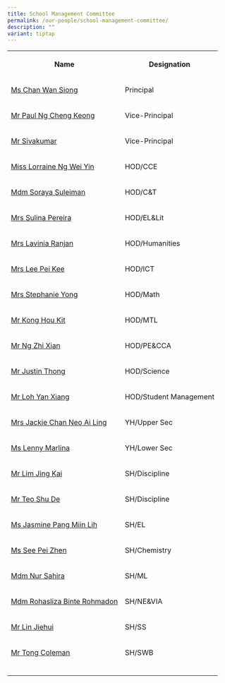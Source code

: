 ```yaml
---
title: School Management Committee
permalink: /our-people/school-management-committee/
description: ""
variant: tiptap
---
```

<table style="minWidth: 50px">
<colgroup>
<col>
<col>
</colgroup>
<tbody>
<tr>
<th rowspan="1" colspan="1">
<p>Name</p>
</th>
<th rowspan="1" colspan="1">
<p>Designation</p>
</th>
</tr>
<tr>
<td rowspan="1" colspan="1">
<p><a href="mailto:CHAN_Wan_Siong@schools.gov.sg" rel="noopener noreferrer nofollow" target="_blank">Ms Chan Wan Siong</a>
</p>
</td>
<td rowspan="1" colspan="1">
<p>Principal</p>
</td>
</tr>
<tr>
<td rowspan="1" colspan="1">
<p><a href="mailto:NG_Cheng_Keong@schools.gov.sg" rel="noopener noreferrer nofollow" target="_blank">Mr Paul Ng Cheng Keong</a>
</p>
</td>
<td rowspan="1" colspan="1">
<p>Vice-Principal</p>
</td>
</tr>
<tr>
<td rowspan="1" colspan="1">
<p><a href="mailto:Sivakumar_VISWANATHAN@schools.gov.sg" rel="noopener noreferrer nofollow" target="_blank">Mr Sivakumar</a>
</p>
</td>
<td rowspan="1" colspan="1">
<p>Vice-Principal</p>
</td>
</tr>
<tr>
<td rowspan="1" colspan="1">
<p><a href="mailto:ng_wei_yin_carrissa@schools.gov.sg" rel="noopener noreferrer nofollow" target="_blank">Miss Lorraine Ng Wei Yin</a>
</p>
</td>
<td rowspan="1" colspan="1">
<p>HOD/CCE</p>
</td>
</tr>
<tr>
<td rowspan="1" colspan="1">
<p><a href="mailto:soraya_suleiman@schools.gov.sg" rel="noopener noreferrer nofollow" target="_blank">Mdm Soraya Suleiman</a>
</p>
</td>
<td rowspan="1" colspan="1">
<p>HOD/C&amp;T</p>
</td>
</tr>
<tr>
<td rowspan="1" colspan="1">
<p><a href="mailto:sulina_abas@schools.gov.sg" rel="noopener noreferrer nofollow" target="_blank">Mrs Sulina Pereira</a>
</p>
</td>
<td rowspan="1" colspan="1">
<p>HOD/EL&amp;Lit</p>
</td>
</tr>
<tr>
<td rowspan="1" colspan="1">
<p><a href="mailto:denise_lavinia_selvakumar@schools.gov.sg" rel="noopener noreferrer nofollow" target="_blank">Mrs Lavinia Ranjan</a>
</p>
</td>
<td rowspan="1" colspan="1">
<p>HOD/Humanities</p>
</td>
</tr>
<tr>
<td rowspan="1" colspan="1">
<p><a href="mailto:chin_pei_kee@schools.gov.sg" rel="noopener noreferrer nofollow" target="_blank">Mrs Lee Pei Kee</a>
</p>
</td>
<td rowspan="1" colspan="1">
<p>HOD/ICT</p>
</td>
</tr>
<tr>
<td rowspan="1" colspan="1">
<p><a href="mailto:seow_peng_peng@schools.gov.sg" rel="noopener noreferrer nofollow" target="_blank">Mrs Stephanie Yong</a>
</p>
</td>
<td rowspan="1" colspan="1">
<p>HOD/Math</p>
</td>
</tr>
<tr>
<td rowspan="1" colspan="1">
<p><a href="mailto:kong_hou_kit@schools.gov.sg" rel="noopener noreferrer nofollow" target="_blank">Mr Kong Hou Kit</a>
</p>
</td>
<td rowspan="1" colspan="1">
<p>HOD/MTL</p>
</td>
</tr>
<tr>
<td rowspan="1" colspan="1">
<p><a href="mailto:ng_zhi_xian@schools.gov.sg" rel="noopener noreferrer nofollow" target="_blank">Mr Ng Zhi Xian</a>
</p>
</td>
<td rowspan="1" colspan="1">
<p>HOD/PE&amp;CCA</p>
</td>
</tr>
<tr>
<td rowspan="1" colspan="1">
<p><a href="mailto:thong_ching_guan@schools.gov.sg" rel="noopener noreferrer nofollow" target="_blank">Mr Justin Thong</a>
</p>
</td>
<td rowspan="1" colspan="1">
<p>HOD/Science</p>
</td>
</tr>
<tr>
<td rowspan="1" colspan="1">
<p><a href="mailto:loh_yan_xiang@schools.gov.sg" rel="noopener noreferrer nofollow" target="_blank">Mr Loh Yan Xiang</a>
</p>
</td>
<td rowspan="1" colspan="1">
<p>HOD/Student Management</p>
</td>
</tr>
<tr>
<td rowspan="1" colspan="1">
<p><a href="mailto:neo_ai_ling_jackie@schools.gov.sg" rel="noopener noreferrer nofollow" target="_blank">Mrs Jackie Chan Neo Ai Ling</a>
</p>
</td>
<td rowspan="1" colspan="1">
<p>YH/Upper Sec</p>
</td>
</tr>
<tr>
<td rowspan="1" colspan="1">
<p><a href="mailto:lenny_marlina_mohamed@schools.gov.sg" rel="noopener noreferrer nofollow" target="_blank">Ms Lenny Marlina</a>
</p>
</td>
<td rowspan="1" colspan="1">
<p>YH/Lower Sec</p>
</td>
</tr>
<tr>
<td rowspan="1" colspan="1">
<p><a href="mailto:lim_jing_kai@schools.gov.sg" rel="noopener noreferrer nofollow" target="_blank">Mr Lim Jing Kai</a>
</p>
</td>
<td rowspan="1" colspan="1">
<p>SH/Discipline</p>
</td>
</tr>
<tr>
<td rowspan="1" colspan="1">
<p><a href="mailto:teo_shu_de@schools.gov.sg" rel="noopener noreferrer nofollow" target="_blank">Mr Teo Shu De</a>
</p>
</td>
<td rowspan="1" colspan="1">
<p>SH/Discipline</p>
</td>
</tr>
<tr>
<td rowspan="1" colspan="1">
<p><a href="mailto:Pang_Miin_Lih@schools.gov.sg" rel="noopener nofollow" target="_blank">Ms Jasmine Pang Miin Lih</a>
</p>
</td>
<td rowspan="1" colspan="1">
<p>SH/EL</p>
</td>
</tr>
<tr>
<td rowspan="1" colspan="1">
<p><a href="mailto:see_pei_zhen@schools.gov.sg" rel="noopener noreferrer nofollow" target="_blank">Ms See Pei Zhen</a>
</p>
</td>
<td rowspan="1" colspan="1">
<p>SH/Chemistry</p>
</td>
</tr>
<tr>
<td rowspan="1" colspan="1">
<p><a href="mailto:nur_sahira_ramlee@schools.gov.sg" rel="noopener noreferrer nofollow" target="_blank">Mdm Nur Sahira</a>
</p>
</td>
<td rowspan="1" colspan="1">
<p>SH/ML</p>
</td>
</tr>
<tr>
<td rowspan="1" colspan="1">
<p><a href="mailto:rohasliza_rohmadon@schools.gov.sg" rel="noopener noreferrer nofollow" target="_blank">Mdm Rohasliza Binte Rohmadon</a>
</p>
</td>
<td rowspan="1" colspan="1">
<p>SH/NE&amp;VIA</p>
</td>
</tr>
<tr>
<td rowspan="1" colspan="1">
<p><a href="mailto:lin_jiehui@schools.gov.sg" rel="noopener noreferrer nofollow" target="_blank">Mr Lin Jiehui</a>
</p>
</td>
<td rowspan="1" colspan="1">
<p>SH/SS</p>
</td>
</tr>
<tr>
<td rowspan="1" colspan="1">
<p><a href="mailto:tong_coleman@schools.gov.sg" rel="noopener noreferrer nofollow" target="_blank">Mr Tong Coleman</a>
</p>
</td>
<td rowspan="1" colspan="1">
<p>SH/SWB</p>
</td>
</tr>
<tr>
<td rowspan="1" colspan="1">
<p></p>
</td>
<td rowspan="1" colspan="1">
<p></p>
</td>
</tr>
</tbody>
</table>
<p></p>